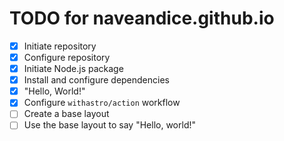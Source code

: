 # TODO for naveandice.github.io

- [x] Initiate repository
- [x] Configure repository
- [x] Initiate Node.js package
- [x] Install and configure dependencies
- [x] "Hello, World!"
- [x] Configure `withastro/action` workflow
- [ ] Create a base layout
- [ ] Use the base layout to say "Hello, world!"
